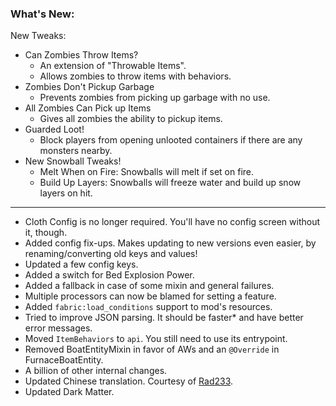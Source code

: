 ### What's New:

New Tweaks:
* Can Zombies Throw Items?
  * An extension of "Throwable Items".
  * Allows zombies to throw items with behaviors.
* Zombies Don't Pickup Garbage
  * Prevents zombies from picking up garbage with no use.
* All Zombies Can Pick up Items
  * Gives all zombies the ability to pickup items.
* Guarded Loot!
  * Block players from opening unlooted containers if there are any monsters nearby.
* New Snowball Tweaks!
  * Melt When on Fire: Snowballs will melt if set on fire.
  * Build Up Layers: Snowballs will freeze water and build up snow layers on hit.

***

* Cloth Config is no longer required. You'll have no config screen without it, though.
* Added config fix-ups. Makes updating to new versions even easier, by renaming/converting old keys and values!
* Updated a few config keys.
* Added a switch for Bed Explosion Power.
* Added a fallback in case of some mixin and general failures.
* Multiple processors can now be blamed for setting a feature.
* Added `fabric:load_conditions` support to mod's resources.
* Tried to improve JSON parsing. It should be faster* and have better error messages.
* Moved `ItemBehaviors` to `api`. You still need to use its entrypoint.
* Removed BoatEntityMixin in favor of AWs and an `@Override` in FurnaceBoatEntity.
* A billion of other internal changes.
* Updated Chinese translation. Courtesy of [Rad233](https://github.com/Rad233).
* Updated Dark Matter.